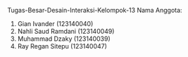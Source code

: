 Tugas-Besar-Desain-Interaksi-Kelompok-13
Nama Anggota:
1. Gian Ivander (123140040)
2. Nahli Saud Ramdani (123140049)
3. Muhammad Dzaky (123140039)
4. Ray Regan Sitepu (123140047)
